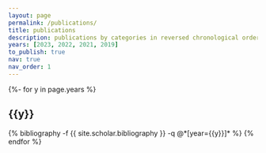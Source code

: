 ```yaml
---
layout: page
permalink: /publications/
title: publications
description: publications by categories in reversed chronological order.
years: [2023, 2022, 2021, 2019]
to_publish: true
nav: true
nav_order: 1
---
```

<!-- _pages/publications.md -->
<div class="publications">

{%- for y in page.years %}
  <h2 class="year">{{y}}</h2>
  {% bibliography -f {{ site.scholar.bibliography }} -q @*[year={{y}}]* %}
{% endfor %}

</div>
